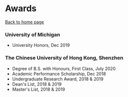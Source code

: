 <h1>Awards</h1>

[Back to home page](README.md)

### University of Michigan
- University Honors, Dec 2019


### The Chinese University of Hong Kong, Shenzhen
- Degree of B.S. with Honours, First Class, July 2020
- Academic Performance Scholarship, Dec 2018
- Undergraduate Research Award, 2018 & 2019
- Dean's List, 2018 & 2019
- Master's List, 2018 & 2019





